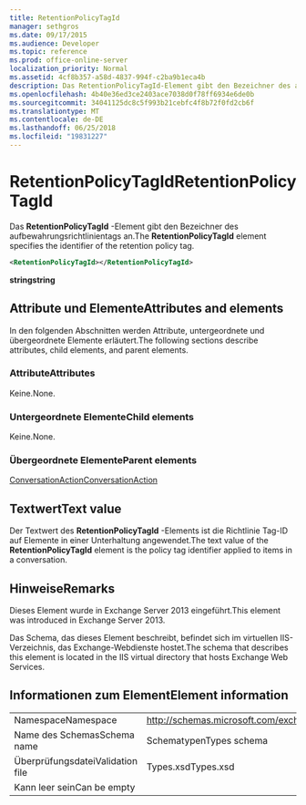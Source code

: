 ```yaml
---
title: RetentionPolicyTagId
manager: sethgros
ms.date: 09/17/2015
ms.audience: Developer
ms.topic: reference
ms.prod: office-online-server
localization_priority: Normal
ms.assetid: 4cf8b357-a58d-4837-994f-c2ba9b1eca4b
description: Das RetentionPolicyTagId-Element gibt den Bezeichner des aufbewahrungsrichtlinientags an.
ms.openlocfilehash: 4b40e36ed3ce2403ace7038d0f78ff6934e6de0b
ms.sourcegitcommit: 34041125dc8c5f993b21cebfc4f8b72f0fd2cb6f
ms.translationtype: MT
ms.contentlocale: de-DE
ms.lasthandoff: 06/25/2018
ms.locfileid: "19831227"
---
```

# <a name="retentionpolicytagid"></a><span data-ttu-id="42b10-103">RetentionPolicyTagId</span><span class="sxs-lookup"><span data-stu-id="42b10-103">RetentionPolicyTagId</span></span>

<span data-ttu-id="42b10-104">Das **RetentionPolicyTagId** -Element gibt den Bezeichner des aufbewahrungsrichtlinientags an.</span><span class="sxs-lookup"><span data-stu-id="42b10-104">The **RetentionPolicyTagId** element specifies the identifier of the retention policy tag.</span></span> 
  
```XML
<RetentionPolicyTagId></RetentionPolicyTagId>
```

 <span data-ttu-id="42b10-105">**string**</span><span class="sxs-lookup"><span data-stu-id="42b10-105">**string**</span></span>
## <a name="attributes-and-elements"></a><span data-ttu-id="42b10-106">Attribute und Elemente</span><span class="sxs-lookup"><span data-stu-id="42b10-106">Attributes and elements</span></span>

<span data-ttu-id="42b10-107">In den folgenden Abschnitten werden Attribute, untergeordnete und übergeordnete Elemente erläutert.</span><span class="sxs-lookup"><span data-stu-id="42b10-107">The following sections describe attributes, child elements, and parent elements.</span></span>
  
### <a name="attributes"></a><span data-ttu-id="42b10-108">Attribute</span><span class="sxs-lookup"><span data-stu-id="42b10-108">Attributes</span></span>

<span data-ttu-id="42b10-109">Keine.</span><span class="sxs-lookup"><span data-stu-id="42b10-109">None.</span></span>
  
### <a name="child-elements"></a><span data-ttu-id="42b10-110">Untergeordnete Elemente</span><span class="sxs-lookup"><span data-stu-id="42b10-110">Child elements</span></span>

<span data-ttu-id="42b10-111">Keine.</span><span class="sxs-lookup"><span data-stu-id="42b10-111">None.</span></span>
  
### <a name="parent-elements"></a><span data-ttu-id="42b10-112">Übergeordnete Elemente</span><span class="sxs-lookup"><span data-stu-id="42b10-112">Parent elements</span></span>

[<span data-ttu-id="42b10-113">ConversationAction</span><span class="sxs-lookup"><span data-stu-id="42b10-113">ConversationAction</span></span>](conversationaction.md)
  
## <a name="text-value"></a><span data-ttu-id="42b10-114">Textwert</span><span class="sxs-lookup"><span data-stu-id="42b10-114">Text value</span></span>

<span data-ttu-id="42b10-115">Der Textwert des **RetentionPolicyTagId** -Elements ist die Richtlinie Tag-ID auf Elemente in einer Unterhaltung angewendet.</span><span class="sxs-lookup"><span data-stu-id="42b10-115">The text value of the **RetentionPolicyTagId** element is the policy tag identifier applied to items in a conversation.</span></span> 
  
## <a name="remarks"></a><span data-ttu-id="42b10-116">Hinweise</span><span class="sxs-lookup"><span data-stu-id="42b10-116">Remarks</span></span>

<span data-ttu-id="42b10-117">Dieses Element wurde in Exchange Server 2013 eingeführt.</span><span class="sxs-lookup"><span data-stu-id="42b10-117">This element was introduced in Exchange Server 2013.</span></span>
  
<span data-ttu-id="42b10-118">Das Schema, das dieses Element beschreibt, befindet sich im virtuellen IIS-Verzeichnis, das Exchange-Webdienste hostet.</span><span class="sxs-lookup"><span data-stu-id="42b10-118">The schema that describes this element is located in the IIS virtual directory that hosts Exchange Web Services.</span></span>
  
## <a name="element-information"></a><span data-ttu-id="42b10-119">Informationen zum Element</span><span class="sxs-lookup"><span data-stu-id="42b10-119">Element information</span></span>

|||
|:-----|:-----|
|<span data-ttu-id="42b10-120">Namespace</span><span class="sxs-lookup"><span data-stu-id="42b10-120">Namespace</span></span>  <br/> |http://schemas.microsoft.com/exchange/services/2006/types  <br/> |
|<span data-ttu-id="42b10-121">Name des Schemas</span><span class="sxs-lookup"><span data-stu-id="42b10-121">Schema name</span></span>  <br/> |<span data-ttu-id="42b10-122">Schematypen</span><span class="sxs-lookup"><span data-stu-id="42b10-122">Types schema</span></span>  <br/> |
|<span data-ttu-id="42b10-123">Überprüfungsdatei</span><span class="sxs-lookup"><span data-stu-id="42b10-123">Validation file</span></span>  <br/> |<span data-ttu-id="42b10-124">Types.xsd</span><span class="sxs-lookup"><span data-stu-id="42b10-124">Types.xsd</span></span>  <br/> |
|<span data-ttu-id="42b10-125">Kann leer sein</span><span class="sxs-lookup"><span data-stu-id="42b10-125">Can be empty</span></span>  <br/> ||
   

